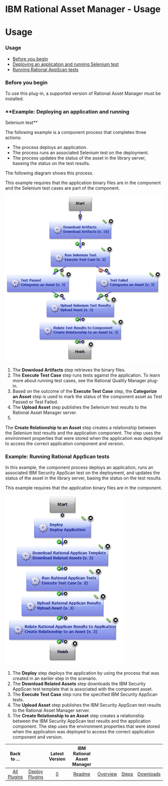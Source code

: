 
IBM Rational Asset Manager - Usage
==================================

# Usage



### Usage




 


* [Before you begin](#before_you_begin)
* [Deploying an application and running Selenium 
test](#example1)
* [Running Rational AppScan tests](#example2)



### **Before you begin**


To use this plug-in, a 
supported version of Rational Asset Manager must be installed.



### **Example: Deploying an application and running 
Selenium test**


The following example is a component process that completes three actions:


* The process deploys an 
application.
* The process runs an associated Selenium test on the deployment.
* The process updates the status of the 
asset in the library server, baseing the status on the test results.


The following diagram shows this process.


This 
example requires that the application binary files are in the component and the Selenium test cases are part of the 
component.


 [![rationalassetmanager_3](rationalassetmanager_3.gif)](rationalassetmanager_3.gif) 
1. The **Download 
Artifacts** step retrieves the binary files.
2. The **Execute Test Case** step runs tests against the application. To 
learn more about running test cases, see the Rational Quality Manager plug-in.
3. Based on the outcome of the **Execute 
Test Case** step, the **Categorize an Asset** step is used to mark the status of the component asset as Test Passed or 
Test Failed.
4. The **Upload Asset** step publishes the Selenium test results to the Rational Asset Manager server.
5. 
The **Create Relationship to an Asset** step creates a relationship between the Selenium test results and the 
application component. The step uses the environment properties that were stored when the application was deployed to 
access the correct application component and version.



### **Example: Running Rational AppScan tests**


In this 
example, the component process deploys an application, runs an associated IBM Security AppScan test on the deployment, 
and updates the status of the asset in the library server, basing the status on the test results.


This example 
requires that the application binary files are in the component.


 
[![rationalassetmanager_4](rationalassetmanager_4.gif)](rationalassetmanager_4.gif) 
1. The **Deploy** step deploys the 
application by using the process that was created in an earlier step in the scenario.
2. The **Download Related Assets**
 step downloads the IBM Security AppScan test template that is associated with the component asset.
3. The **Execute 
Test Case** step runs the specified IBM Security AppScan tests.
4. The **Upload Asset** step publishes the IBM Security 
AppScan test results to the Rational Asset Manager server.
5. The **Create Relationship to an Asset** step creates a 
relationship between the IBM Security AppScan test results and the application component. The step uses the environment 
properties that were stored when the application was deployed to access the correct application component and version.


|Back to ...||Latest Version|IBM Rational Asset Manager ||||
| :---: | :---: | :---: | :---: | :---: | :---: | :---: |
|[All Plugins](../../index.md)|[Deploy Plugins](../README.md)|[0]()|[Readme](README.md)|[Overview](overview.md)|[Steps](steps.md)|[Downloads](downloads.md)|
